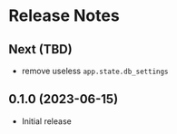 # Release Notes

## Next (TBD)

* remove useless `app.state.db_settings`

## 0.1.0 (2023-06-15)

* Initial release
